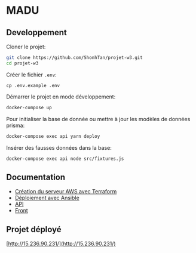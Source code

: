 # MADU


## Developpement

Cloner le projet:
```sh
git clone https://github.com/ShonhTan/projet-w3.git
cd projet-w3
```

Créer le fichier `.env`:
```
cp .env.example .env
```
 
Démarrer le projet en mode développement:
```sh
docker-compose up
```

Pour initialiser la base de donnée ou mettre à jour les modèles de données prisma:
```sh
docker-compose exec api yarn deploy 
```

Insérer des fausses données dans la base:
```sh
docker-compose exec api node src/fixtures.js
```

## Documentation

- [Création du serveur AWS avec Terraform](/terraform)
- [Déploiement avec Ansible](/ansible)
- [API](/api)
- [Front](/back-office)

## Projet déployé

[http://15.236.90.231/](http://15.236.90.231/)
